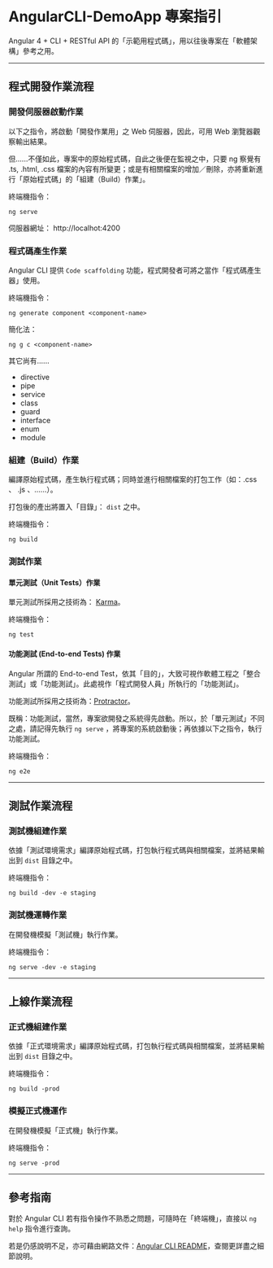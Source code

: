 # AngularCLI-DemoApp 專案指引

Angular 4 + CLI + RESTful API 的「示範用程式碼」，用以往後專案在「軟體架構」參考之用。

---

## 程式開發作業流程

### 開發伺服器啟動作業

以下之指令，將啟動「開發作業用」之 Web 伺服器，因此，可用 Web 瀏覽器觀察輸出結果。

但......不僅如此，專案中的原始程式碼，自此之後便在監視之中，只要 ng 察覺有 .ts, .html, .css 檔案的內容有所變更；或是有相關檔案的增加／刪除，亦將重新進行「原始程式碼」的「組建（Build）作業」。

終端機指令：
```$xslt
ng serve
```

伺服器網址： http://localhot:4200

### 程式碼產生作業

Angular CLI 提供 `Code scaffolding` 功能，程式開發者可將之當作「程式碼產生器」使用。

終端機指令：
```$xslt
ng generate component <component-name>
```

簡化法：
```$xslt
ng g c <component-name>
```

其它尚有......
  - directive
  - pipe
  - service
  - class 
  - guard
  - interface
  - enum
  - module

### 組建（Build）作業

編譯原始程式碼，產生執行程式碼；同時並進行相關檔案的打包工作（如：.css 、 .js 、......）。

打包後的產出將置入「目錄」： `dist` 之中。

終端機指令：
```$xslt
ng build
```

### 測試作業

#### 單元測試（Unit Tests）作業

單元測試所採用之技術為： [Karma](https://karma-runner.github.io)。

終端機指令：

```$xslt
ng test
```

#### 功能測試 (End-to-end Tests) 作業

Angular 所謂的 End-to-end Test，依其「目的」，大致可視作軟體工程之「整合測試」或「功能測試」。此處視作「程式開發人員」所執行的「功能測試」。

功能測試所採用之技術為：[Protractor](http://www.protractortest.org/)。

既稱：功能測試，當然，專案欲開發之系統得先啟動。所以，於「單元測試」不同之處，請記得先執行 `ng serve` ，將專案的系統啟動後；再依據以下之指令，執行功能測試。

終端機指令：
```$xslt
ng e2e
```


---

## 測試作業流程

### 測試機組建作業
依據「測試環境需求」編譯原始程式碼，打包執行程式碼與相關檔案，並將結果輸出到 `dist` 目錄之中。

終端機指令：
```$xslt
ng build -dev -e staging
```

### 測試機運轉作業
在開發機模擬「測試機」執行作業。

終端機指令：
```$xslt
ng serve -dev -e staging
```

---

## 上線作業流程

### 正式機組建作業
依據「正式環境需求」編譯原始程式碼，打包執行程式碼與相關檔案，並將結果輸出到 `dist` 目錄之中。

終端機指令：
```$xslt
ng build -prod
```

### 模擬正式機運作
在開發機模擬「正式機」執行作業。

終端機指令：
```$xslt
ng serve -prod
```

---

## 參考指南

對於 Angular CLI 若有指令操作不熟悉之問題，可隨時在「終端機」，直接以 `ng help` 指令進行查詢。

若是仍感說明不足，亦可藉由網路文件：[Angular CLI README](https://github.com/angular/angular-cli/blob/master/README.md)，查閱更詳盡之細節說明。
